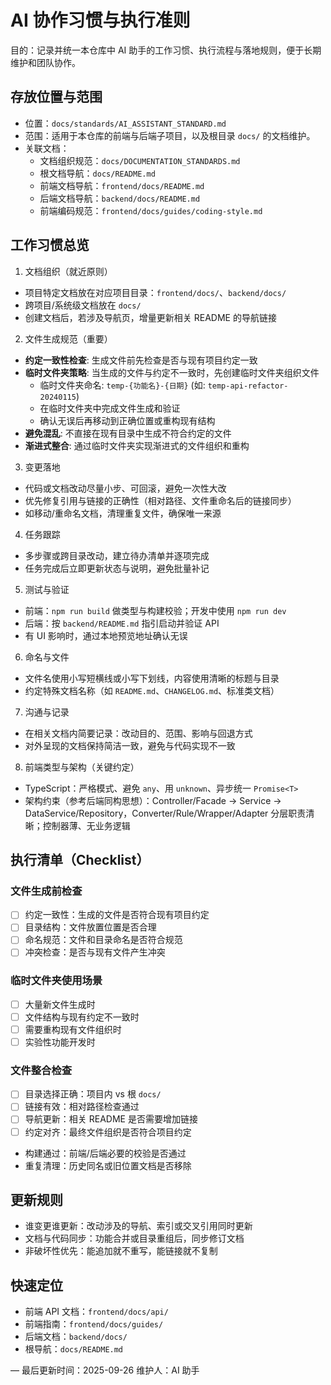 # AI 协作习惯与执行准则

目的：记录并统一本仓库中 AI 助手的工作习惯、执行流程与落地规则，便于长期维护和团队协作。

## 存放位置与范围
- 位置：`docs/standards/AI_ASSISTANT_STANDARD.md`
- 范围：适用于本仓库的前端与后端子项目，以及根目录 `docs/` 的文档维护。
- 关联文档：
  - 文档组织规范：`docs/DOCUMENTATION_STANDARDS.md`
  - 根文档导航：`docs/README.md`
  - 前端文档导航：`frontend/docs/README.md`
  - 后端文档导航：`backend/docs/README.md`
  - 前端编码规范：`frontend/docs/guides/coding-style.md`

## 工作习惯总览
1) 文档组织（就近原则）
- 项目特定文档放在对应项目目录：`frontend/docs/`、`backend/docs/`
- 跨项目/系统级文档放在 `docs/`
- 创建文档后，若涉及导航页，增量更新相关 README 的导航链接

2) 文件生成规范（重要）
- **约定一致性检查**: 生成文件前先检查是否与现有项目约定一致
- **临时文件夹策略**: 当生成的文件与约定不一致时，先创建临时文件夹组织文件
  - 临时文件夹命名: `temp-{功能名}-{日期}` (如: `temp-api-refactor-20240115`)
  - 在临时文件夹中完成文件生成和验证
  - 确认无误后再移动到正确位置或重构现有结构
- **避免混乱**: 不直接在现有目录中生成不符合约定的文件
- **渐进式整合**: 通过临时文件夹实现渐进式的文件组织和重构

3) 变更落地
- 代码或文档改动尽量小步、可回滚，避免一次性大改
- 优先修复引用与链接的正确性（相对路径、文件重命名后的链接同步）
- 如移动/重命名文档，清理重复文件，确保唯一来源

4) 任务跟踪
- 多步骤或跨目录改动，建立待办清单并逐项完成
- 任务完成后立即更新状态与说明，避免批量补记

5) 测试与验证
- 前端：`npm run build` 做类型与构建校验；开发中使用 `npm run dev`
- 后端：按 `backend/README.md` 指引启动并验证 API
- 有 UI 影响时，通过本地预览地址确认无误

6) 命名与文件
- 文件名使用小写短横线或小写下划线，内容使用清晰的标题与目录
- 约定特殊文档名称（如 `README.md`、`CHANGELOG.md`、标准类文档）

7) 沟通与记录
- 在相关文档内简要记录：改动目的、范围、影响与回退方式
- 对外呈现的文档保持简洁一致，避免与代码实现不一致

8) 前端类型与架构（关键约定）
- TypeScript：严格模式、避免 `any`、用 `unknown`、异步统一 `Promise<T>`
- 架构约束（参考后端同构思想）：Controller/Facade → Service → DataService/Repository，Converter/Rule/Wrapper/Adapter 分层职责清晰；控制器薄、无业务逻辑

## 执行清单（Checklist）

### 文件生成前检查
- [ ] 约定一致性：生成的文件是否符合现有项目约定
- [ ] 目录结构：文件放置位置是否合理
- [ ] 命名规范：文件和目录命名是否符合规范
- [ ] 冲突检查：是否与现有文件产生冲突

### 临时文件夹使用场景
- [ ] 大量新文件生成时
- [ ] 文件结构与现有约定不一致时
- [ ] 需要重构现有文件组织时
- [ ] 实验性功能开发时

### 文件整合检查
- [ ] 目录选择正确：项目内 vs 根 `docs/`
- [ ] 链接有效：相对路径检查通过
- [ ] 导航更新：相关 README 是否需要增加链接
- [ ] 约定对齐：最终文件组织是否符合项目约定
- 构建通过：前端/后端必要的校验是否通过
- 重复清理：历史同名或旧位置文档是否移除

## 更新规则
- 谁变更谁更新：改动涉及的导航、索引或交叉引用同时更新
- 文档与代码同步：功能合并或目录重组后，同步修订文档
- 非破坏性优先：能追加就不重写，能链接就不复制

## 快速定位
- 前端 API 文档：`frontend/docs/api/`
- 前端指南：`frontend/docs/guides/`
- 后端文档：`backend/docs/`
- 根导航：`docs/README.md`

—
最后更新时间：2025-09-26
维护人：AI 助手